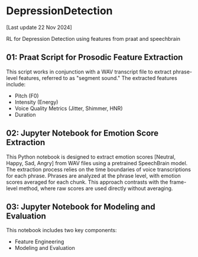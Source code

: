 # DepressionDetection
[Last update 22 Nov 2024]

RL for Depression Detection using features from praat and speechbrain

## 01: Praat Script for Prosodic Feature Extraction
This script works in conjunction with a WAV transcript file to extract phrase-level features, referred to as "segment sound." The extracted features include:

- Pitch (F0)
- Intensity (Energy)
- Voice Quality Metrics (Jitter, Shimmer, HNR)
- Duration

## 02: Jupyter Notebook for Emotion Score Extraction
This Python notebook is designed to extract emotion scores [Neutral, Happy, Sad, Angry] from WAV files using a pretrained SpeechBrain model. The extraction process relies on the time boundaries of voice transcriptions for each phrase. Phrases are analyzed at the phrase level, with emotion scores averaged for each chunk. This approach contrasts with the frame-level method, where raw scores are used directly without averaging.

## 03: Jupyter Notebook for Modeling and Evaluation
This notebook includes two key components:

- Feature Engineering
- Modeling and Evaluation
